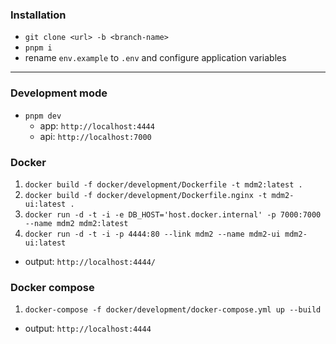 ### Installation

- `git clone <url> -b <branch-name>`
- `pnpm i`
- rename `env.example` to `.env` and configure application variables

---

### Development mode
- `pnpm dev`
  - app: `http://localhost:4444`
  - api: `http://localhost:7000`

### Docker
1. `docker build -f docker/development/Dockerfile -t mdm2:latest .`
2. `docker build -f docker/development/Dockerfile.nginx -t mdm2-ui:latest .`
3. `docker run -d -t -i -e DB_HOST='host.docker.internal' -p 7000:7000 --name mdm2 mdm2:latest`
4. `docker run -d -t -i -p 4444:80 --link mdm2 --name mdm2-ui mdm2-ui:latest`
- output: `http://localhost:4444/`

### Docker compose
1. `docker-compose -f docker/development/docker-compose.yml up --build`
- output: `http://localhost:4444`
